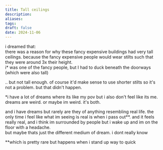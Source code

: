 ```yaml
---
title: Tall ceilings
description: 
aliases: 
tags: 
draft: false
date: 2024-11-06
---
```

i dreamed that:  
there was a reason for why these fancy expensive buildings had very tall ceilings. because the fancy expensive people would wear stilts such that they were around 3x their height.  
i* was one of the fancy people, but I had to duck beneath the doorways (which were also tall)

.. but not tall enough. of course it'd make sense to use shorter stilts so it's not a problem. but that didn't happen.  
  
\*i have a lot of dreams where its like my pov but i also don't feel like its me. dreams are weird. or maybe im weird. it's both.

and i have dreams but rarely are they of anything resembling real life. the only time i feel like what im seeing is real is when i pass out**. and it feels really real, and i think im surrounded by people but i wake up and im on the floor with a headache.  
but maybe thats just the different medium of dream. 
i dont really know

\*\*which is pretty rare but happens when i stand up way to quick